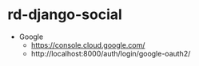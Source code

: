 # rd-django-social

* Google
  * https://console.cloud.google.com/
  * http://localhost:8000/auth/login/google-oauth2/